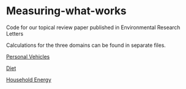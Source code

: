 # Measuring-what-works
Code for our topical review paper published in Environmental Research Letters


Calculations for the three domains can be found in separate files.

[Personal Vehicles](https://github.com/swynes/Measuring-what-works/blob/master/Personal_Vehicle_Calculations.md)

[Diet](https://github.com/swynes/Measuring-what-works/blob/master/Diet_Calculations.md)

[Household Energy](https://github.com/swynes/Measuring-what-works/blob/master/Household_Energy_Calculations.md)

